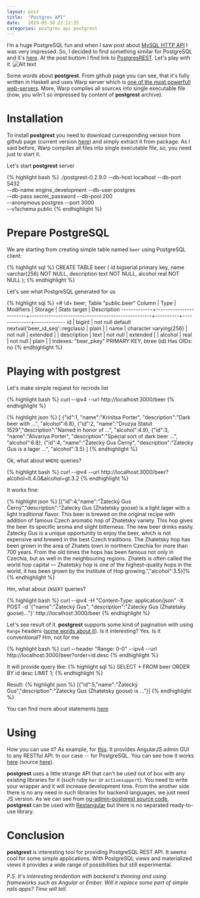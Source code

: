 ```yaml
---
layout: post
title:  "Postgres API"
date:   2015-05-30 22:12:35
categories: postgres api postgrest
---
```


I’m a huge PostgreSQL fun and when I saw post about [MySQL HTTP API](<http://ilyabylich.svbtle.com/experimental-mysql-http-api-and-ruby>) I was very impressed. So, I decided to find something similar for PostgreSQL and it's [here](<https://wiki.postgresql.org/wiki/HTTP_API>). At the post buttom I find link to [PostgresREST](<https://github.com/begriffs/postgrest>). Let's play with it.
![Alt text](https://github.com/begriffs/postgrest/raw/master/static/logo.png)

Some words about **postgrest**. From github page you can see, that it's fully written in Haskell and uses Warp  server which is [one of the most powerfull web-servers](<http://www.yesodweb.com/static/benchmarks/2011-03-17/extra-large.png>). More, Warp compiles all sources into single executable file (now, you wiln't so impressed by content of **postgrest** archive).

# Installation

To install **postgrest** you need to download curresponding version from github page (current version [here](<https://github.com/begriffs/postgrest/releases/tag/v0.2.9.0>)) and simply extract it from package. As I said before, Warp compiles all files into single executable file, so, you need just to start it.

Let's start **postgrest** server

{% highlight bash %}
./postgrest-0.2.9.0  --db-host localhost  --db-port 5432     \
    --db-name engine_development          --db-user postgres \
    --db-pass secret_password             --db-pool 200      \
    --anonymous postgres --port 3000                         \
    --v1schema public
{% endhighlight %}

# Prepare PostgreSQL

We are starting from creating simple table named `beer` using PostgreSQL client:

{% highlight sql %}
CREATE TABLE beer (
    id bigserial primary key,
    name varchar(256) NOT NULL,
    description text NOT NULL,
    alcohol real NOT NULL
);
{% endhighlight %}

Let's see what PostgreSQL generated for us

{% highlight sql %}
=# \d+ beer;
                                                       Table "public.beer"
   Column    |          Type          |                     Modifiers                     | Storage  | Stats target | Description
-------------+------------------------+---------------------------------------------------+----------+--------------+-------------
 id          | bigint                 | not null default nextval('beer_id_seq'::regclass) | plain    |              |
 name        | character varying(256) | not null                                          | extended |              |
 description | text                   | not null                                          | extended |              |
 alcohol     | real                   | not null                                          | plain    |              |
Indexes:
    "beer_pkey" PRIMARY KEY, btree (id)
Has OIDs: no
{% endhighlight %}

# Playing with postgrest
Let's make simple request for recrods list

{% highlight bash %}
curl --ipv4
     --url http://localhost:3000/beer
{% endhighlight %}

{% highlight json %}
[
{"id":1, "name":"Krinitsa Porter",   "description":"Dark beer with ...",            "alcohol":6.8},
{"id":2, "name":"Druzya Statut 1529","description":"Named in honor of ...",         "alcohol":4.9},
{"id":3, "name":"Alivariya Porter",  "description":"Special sort of dark beer ...", "alcohol":6.8},
{"id":4, "name":"Žatecký Gus Černý", "description":"Zatecky Gus is a lager ...",    "alcohol":3.5}
]
{% endhighlight %}

Ok, what about `WHERE` queries?

{% highlight bash %}
curl --ipv4
     --url http://localhost:3000/beer\?alcohol\=lt.4.0\&alcohol\=gt.3.2
{% endhighlight %}

It works fine:

{% highlight json %}
[{"id":4,"name":"Žatecký Gus Černý","description":"Zatecky Gus (Zhatetsky goose) is a light lager with a light traditional flavor. This beer is brewed on the original recipe with addition of famous Czech aromatic hop of Zhatetsky variety. This hop gives the beer its specific aroma and slight bitterness. The new beer drinks easily. Zatecky Gus is a unique opportunity to enjoy the beer, which is not expensive and brewed in the best Czech traditions. The Zhatetsky hop has been grown in the area of Zhatets town in northern Czechia for more than 700 years. From the old times the hops has been famous not only in Czechia, but as well in the neighbouring regions. Zhatets is often called the world hop capital — Zhatetsky hop is one of the highest-quality hops in the world, it has been grown by the Institute of Hop growing.","alcohol":3.5}]%
{% endhighlight %}

Hm, what about `INSERT` queries?

{% highlight bash %}
curl --ipv4
     -H "Content-Type: application/json"
     -X POST
     -d '{"name":"Žatecký Gus", "description":"Zatecky Gus (Zhatetsky goose)..."}'
     http://localhost:3000/beer
{% endhighlight %}

Let's see result of it.  **postgrest** supports some kind of pagination with using `Range` headers ([some words about it](<http://begriffs.com/posts/2014-03-06-beyond-http-header-links.html>)). Is it interesting? Yes. Is it conventional? Hm, not for me

{% highlight bash %}
curl  --header "Range: 0-0"
      --ipv4
      --url http://localhost:3000/beer\?order\=id.desc
{% endhighlight %}

It will provide query like:
{% highlight sql %}
SELECT * FROM beer ORDER BY id desc LIMIT 1;
{% endhighlight %}

Result:
{% highlight json %}
[{"id":5,"name":"Žatecký Gus","description":"Zatecky Gus (Zhatetsky goose) is ..."}]
{% endhighlight %}

You can find more about statements [here](<https://github.com/begriffs/postgrest/wiki/Routing>)

# Using
How you can use it? As example, for [this](<https://github.com/marmelab/ng-admin>). It provides AngularJS admin GUI to any RESTful API. In our case -- for PostgreSQL. You can see how it works [here](http://marmelab.com/ng-admin-postgrest/) (source [here](https://github.com/marmelab/ng-admin-postgrest)).

**postgrest** uses a little strange API that can't be used out of box with any existing libraries for it (such ruby `her` or `activesupport`). You need to write your wrapper and it will increase development time. From the another side there is no any need in such libraries for backend languages, we just need JS version. As we can see from [ng-admin-postgrest source code](https://github.com/marmelab/ng-admin-postgrest/blob/master/main.js), **postgrest** can be used with [Restangular](<https://github.com/mgonto/restangular>) but there is no separated ready-to-use library.

# Conclusion
**postgrest** is interesting tool for providing PostgreSQL REST API. It seems cool for some simple applications. With PostgreSQL views and materialized views it provides a wide range of possibilities but still experimental.

_P.S. It's interesting tendention with backend's thinning and using frameworks such as Angular or Ember. Will it replace some part of simple rails apps? Time will tell._
